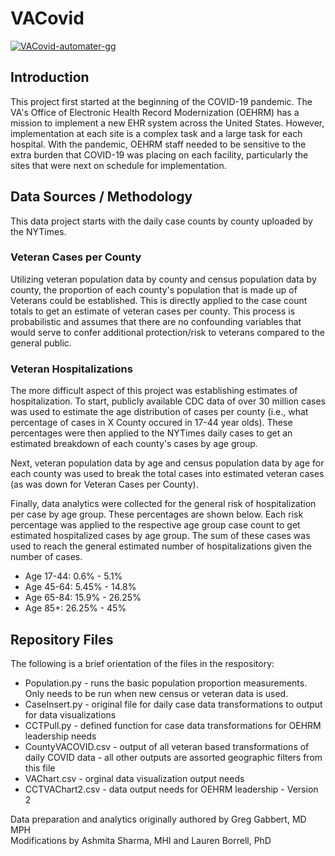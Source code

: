 # VACovid 

[![VACovid-automater-gg](https://github.com/trebbag/VACovid/actions/workflows/automater.yml/badge.svg)](https://github.com/trebbag/VACovid/actions/workflows/automater.yml)

## Introduction

This project first started at the beginning of the COVID-19 pandemic. The VA's Office of Electronic Health Record Modernization (OEHRM) has a mission to implement a new EHR system across the United States. However, implementation at each site is a complex task and a large task for each hospital. With the pandemic, OEHRM staff needed to be sensitive to the extra burden that COVID-19 was placing on each facility, particularly the sites that were next on schedule for implementation. 

## Data Sources / Methodology

This data project starts with the daily case counts by county uploaded by the NYTimes.

### Veteran Cases per County
Utilizing veteran population data by county and census population data by county, the proportion of each county's population that is made up of Veterans could be established. This is directly applied to the case count totals to get an estimate of veteran cases per county. This process is probabilistic and assumes that there are no confounding variables that would serve to confer additional protection/risk to veterans compared to the general public. 

### Veteran Hospitalizations
The more difficult aspect of this project was establishing estimates of hospitalization. To start, publicly available CDC data of over 30 million cases was used to estimate the age distribution of cases per county (i.e., what percentage of cases in X County occured in 17-44 year olds). These percentages were then applied to the NYTimes daily cases to get an estimated breakdown of each county's cases by age group.

Next, veteran population data by age and census population data by age for each county was used to break the total cases into estimated veteran cases (as was down for Veteran Cases per County). 

Finally, data analytics were collected for the general risk of hospitalization per case by age group. These percentages are shown below. Each risk percentage was applied to the respective age group case count to get estimated hospitalized cases by age group. The sum of these cases was used to reach the general estimated number of hospitalizations given the number of cases.

* Age 17-44:  0.6% - 5.1%
* Age 45-64:  5.45% - 14.8%
* Age 65-84:  15.9% - 26.25%
* Age 85+:    26.25% - 45%  

## Repository Files

The following is a brief orientation of the files in the respository:
* Population.py - runs the basic population proportion measurements. Only needs to be run when new census or veteran data is used.
* CaseInsert.py - original file for daily case data transformations to output for data visualizations
* CCTPull.py - defined function for case data transformations for OEHRM leadership needs
* CountyVACOVID.csv - output of all veteran based transformations of daily COVID data - all other outputs are assorted geographic filters from this file 
* VAChart.csv - orginal data visualization output needs
* CCTVAChart2.csv - data output needs for OEHRM leadership - Version 2

Data preparation and analytics originally authored by Greg Gabbert, MD MPH  
Modifications by Ashmita Sharma, MHI and Lauren Borrell, PhD
